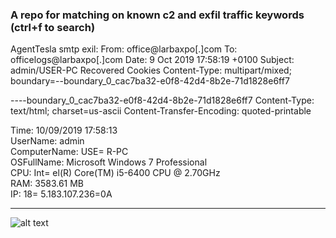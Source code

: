 ### A repo for matching on known c2 and exfil traffic keywords (ctrl+f to search)

AgentTesla smtp exil:
From: office@larbaxpo[.]com
To: officelogs@larbaxpo[.]com
Date: 9 Oct 2019 17:58:19 +0100
Subject: admin/USER-PC Recovered Cookies
Content-Type: multipart/mixed;
 boundary=--boundary_0_cac7ba32-e0f8-42d4-8b2e-71d1828e6ff7


----boundary_0_cac7ba32-e0f8-42d4-8b2e-71d1828e6ff7
Content-Type: text/html; charset=us-ascii
Content-Transfer-Encoding: quoted-printable

Time: 10/09/2019 17:58:13<br>UserName: admin<br>ComputerName: USE=
R-PC<br>OSFullName: Microsoft Windows 7 Professional <br>CPU: Int=
el(R) Core(TM) i5-6400 CPU @ 2.70GHz<br>RAM: 3583.61 MB<br>IP: 18=
5.183.107.236=0A<hr>

![alt text](https://github.com/silence-is-best/c2db/blob/master/images/agenttesla-submission.png "AgentTesla Submission")
